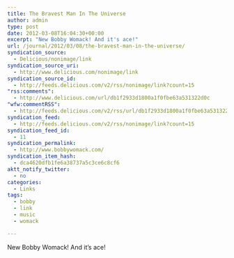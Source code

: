 ```yaml
---
title: The Bravest Man In The Universe
author: admin
type: post
date: 2012-03-08T16:04:30+00:00
excerpt: "New Bobby Womack! And it's ace!"
url: /journal/2012/03/08/the-bravest-man-in-the-universe/
syndication_source:
  - Delicious/nonimage/link
syndication_source_uri:
  - http://www.delicious.com/nonimage/link
syndication_source_id:
  - http://feeds.delicious.com/v2/rss/nonimage/link?count=15
"rss:comments":
  - http://www.delicious.com/url/db1f2933d1800a1f0fbe63a531322d0c
"wfw:commentRSS":
  - http://feeds.delicious.com/v2/rss/url/db1f2933d1800a1f0fbe63a531322d0c
syndication_feed:
  - http://feeds.delicious.com/v2/rss/nonimage/link?count=15
syndication_feed_id:
  - 11
syndication_permalink:
  - http://www.bobbywomack.com/
syndication_item_hash:
  - dca4620dfb1fe6a38737a5c3ce6c8cf6
aktt_notify_twitter:
  - no
categories:
  - Links
tags:
  - bobby
  - link
  - music
  - womack

---
```

New Bobby Womack! And it&#8217;s ace!
